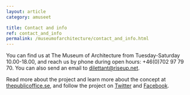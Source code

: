 ```yaml
---
layout: article
category: amuseet

title: Contact and info
ref: contact_and_info
permalink: /museumofarchitecture/contact_and_info.html
---
```


You can find us at The Museum of Architecture from Tuesday-Saturday 10.00-18.00, and reach us by phone during open hours: +46(0)702 97 79 70. You can also send an email to <dilettant@riseup.net>. 

Read more about the project and learn more about the concept at [thepublicoffice.se](http://thepublicoffice.se), and follow the project on [Twitter](https://twitter.com/_dilettant) and [Facebook](https://www.facebook.com/events/439271319443620/).